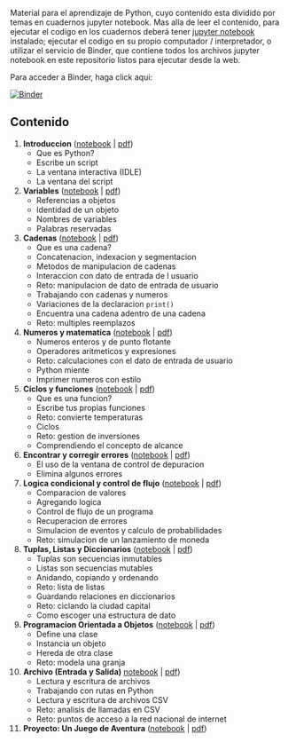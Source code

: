 Material para el aprendizaje de Python, cuyo contenido esta dividido por temas en cuadernos jupyter notebook. Mas alla de leer el contenido, para ejecutar el codigo en los cuadernos deberá tener [jupyter notebook](https://jupyter.org/install) instalado; ejecutar el codigo en su propio computador / interpretador, o utilizar el servicio de Binder, que contiene todos los archivos jupyter notebook en este repositorio listos para ejecutar desde la web.

Para acceder a Binder, haga click aqui:

[![Binder](https://mybinder.org/badge_logo.svg)](https://mybinder.org/v2/gh/adriaanbd/pytrain/master)

## Contenido

1. **Introduccion** ([notebook](https://github.com/adriaanbd/pytrain/blob/master/intro.ipynb) | [pdf](https://github.com/adriaanbd/pytrain/blob/master/pdfs/intro.pdf))
    - Que es Python?
    - Escribe un script
    - La ventana interactiva (IDLE)
    - La ventana del script
2. **Variables** ([notebook](https://github.com/adriaanbd/pytrain/blob/master/variables.ipynb) | [pdf](https://github.com/adriaanbd/pytrain/blob/master/pdfs/variables.pdf))
    - Referencias a objetos
    - Identidad de un objeto
    - Nombres de variables
    - Palabras reservadas
3. **Cadenas** ([notebook](https://github.com/adriaanbd/pytrain/blob/master/strings.ipynb) | [pdf](https://github.com/adriaanbd/pytrain/blob/master/pdfs/strings.pdf))
    - Que es una cadena?
    - Concatenacion, indexacion y segmentacion
    - Metodos de manipulacion de cadenas
    - Interaccion con dato de entrada de l usuario
    - Reto: manipulacion de dato de entrada de usuario
    - Trabajando con cadenas y numeros
    - Variaciones de la declaracion `print()`
    - Encuentra una cadena adentro de una cadena
    - Reto: multiples reemplazos
4. **Numeros y matematica** ([notebook](https://github.com/adriaanbd/pytrain/blob/master/numeros-y-matematica.ipynb) | [pdf](https://github.com/adriaanbd/pytrain/blob/master/pdfs/numeros-y-matematica.pdf))
    - Numeros enteros y de punto flotante
    - Operadores aritmeticos y expresiones
    - Reto: calculaciones con el dato de entrada de usuario
    - Python miente
    - Imprimer numeros con estilo
5. **Ciclos y funciones** ([notebook](https://github.com/adriaanbd/pytrain/blob/master/funciones-y-ciclos.ipynb) | [pdf](https://github.com/adriaanbd/pytrain/blob/master/pdfs/funciones-y-ciclos.pdf))
    - Que es una funcion?
    - Escribe tus propias funciones
    - Reto: convierte temperaturas
    - Ciclos
    - Reto: gestion de inversiones
    - Comprendiendo el concepto de alcance
6. **Encontrar y corregir errores** ([notebook](https://github.com/adriaanbd/pytrain/blob/master/encontrando-resolviendo-errores.ipynb) | [pdf](https://github.com/adriaanbd/pytrain/blob/master/pdfs/encontrando-resolviendo-errores.pdf))
    - El uso de la ventana de control de depuracion
    - Elimina algunos errores
7. **Logica condicional y control de flujo** ([notebook](https://github.com/adriaanbd/pytrain/blob/master/logica-condicional-control-de-flujo.ipynb) | [pdf](https://github.com/adriaanbd/pytrain/blob/master/pdfs/logica-condicional-control-de-flujo.pdf))
    - Comparacion de valores
    - Agregando logica
    - Control de flujo de un programa
    - Recuperacion de errores
    - Simulacion de eventos y calculo de probabilidades
    - Reto: simulacion de un lanzamiento de moneda
8. **Tuplas, Listas y Diccionarios** ([notebook](https://github.com/adriaanbd/pytrain/blob/master/tuplas-listas-diccionarios.ipynb) | [pdf](https://github.com/adriaanbd/pytrain/blob/master/pdfs/tuplas-listas-diccionarios.pdf))
    - Tuplas son secuencias inmutables
    - Listas son secuencias mutables
    - Anidando, copiando y ordenando
    - Reto: lista de listas
    - Guardando relaciones en diccionarios
    - Reto: ciclando la ciudad capital
    - Como escoger una estructura de dato
9. **Programacion Orientada a Objetos** ([notebook](https://github.com/adriaanbd/pytrain/blob/master/oop.ipynb) | [pdf](https://github.com/adriaanbd/pytrain/blob/master/pdfs/oop.pdf))
    - Define una clase
    - Instancia un objeto
    - Hereda de otra clase
    - Reto: modela una granja
10. **Archivo (Entrada y Salida)** [notebook](https://github.com/adriaanbd/pytrain/blob/master/file-entrada-salida.ipynb) | [pdf](https://github.com/adriaanbd/pytrain/blob/master/pdfs/file-entrada-salida.pdf))
    - Lectura y escritura de archivos
    - Trabajando con rutas en Python
    - Lectura y escritura de archivos CSV
    - Reto: analisis de llamadas en CSV
    - Reto: puntos de acceso a la red nacional de internet
11. **Proyecto: Un Juego de Aventura** ([notebook](https://github.com/adriaanbd/pytrain/blob/master/juego-de-aventura.ipynb) | [pdf](https://github.com/adriaanbd/pytrain/blob/master/pdfs/juego-de-aventura.pdf))
